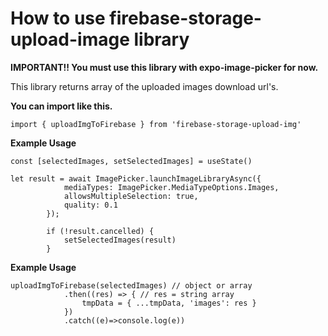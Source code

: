 # How to use firebase-storage-upload-image library

**IMPORTANT!! You must use this library with expo-image-picker for now.**

This library returns array of the uploaded images download url's.

**You can import like this.**


    import { uploadImgToFirebase } from 'firebase-storage-upload-img'


**Example Usage**


    const [selectedImages, setSelectedImages] = useState()

    let result = await ImagePicker.launchImageLibraryAsync({
                mediaTypes: ImagePicker.MediaTypeOptions.Images,
                allowsMultipleSelection: true,
                quality: 0.1
            });

            if (!result.cancelled) {
                setSelectedImages(result)
            }

**Example Usage**


    uploadImgToFirebase(selectedImages) // object or array
                .then((res) => { // res = string array
                    tmpData = { ...tmpData, 'images': res }
                })
                .catch((e)=>console.log(e))



